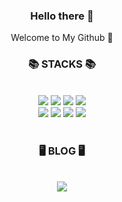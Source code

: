 <div align=center>
  <h3 align=center>Hello there 👋</h3>
  <p>Welcome to My Github 🌱 </p>
</div>

<h3 align="center">📚 STACKS 📚</h3><br>

<div align="center">
  <img src="https://img.shields.io/badge/html5-E34F26?style=for-the-badge&logo=html5&logoColor=white"> 
  <img src="https://img.shields.io/badge/css-1572B6?style=for-the-badge&logo=css3&logoColor=white"> 
  <img src="https://img.shields.io/badge/javascript-F7DF1E?style=for-the-badge&logo=javascript&logoColor=black">
  <img src="https://img.shields.io/badge/react-61DAFB?style=for-the-badge&logo=react&logoColor=black"><br>
  <img src="https://img.shields.io/badge/git-F05032?style=for-the-badge&logo=git&logoColor=white">
  <img src="https://img.shields.io/badge/github-181717?style=for-the-badge&logo=github&logoColor=white">
  <img src="https://img.shields.io/badge/python-3776AB?style=for-the-badge&logo=python&logoColor=white">
  <img src="https://img.shields.io/badge/adobe-%23FF0000.svg?style=for-the-badge&logo=adobe&logoColor=white">
</div>

<br>
<h3 align="center">🖥️ BLOG 🖥️</h3><br>
<div align="center">
  <a href = 'https://goldenrod-scallop-ad5.notion.site/study-center-ef92c048eb2c4dcb9409713c1c75ba7d?pvs=4' target = "_blank">
    <img src="https://img.shields.io/badge/study center ⋆˚✿˖°-F7DF1E?style=for-the-badge&logo=notion&logoColor=black">
  </a>   
</div>


